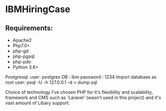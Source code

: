# IBMHiringCase

## Requirements: 

* Apache2
* Php7.0+
* php-gd
* php-pgsql
* php-pdo
* Python 3.6+

Postgresql:
user: postgres
DB  : ibm
password : 1234
Import database as root user: 
psql -U <user> -h 127.0.0.1 -d <database> < dump.sql


 


Choice of technology
I've chosen PHP for it's flexibility and scalability, framework and CMS such as 'Laravel' (wasn't used in this project) and it's vast amount of Libary support. 



